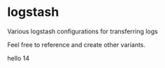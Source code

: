 # logstash
Various logstash configurations for transferring logs

Feel free to reference and create other variants.

hello 14
